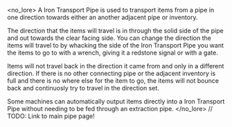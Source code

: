 <no_lore>
A Iron Transport Pipe is used to transport items from a pipe in one direction towards either an another adjacent pipe or inventory.

The direction that the items will travel is in through the solid side of the pipe and out towards the clear facing side.
You can change the direction the items will travel to by whacking the side of the Iron Transport Pipe you want the items to go to with a wrench, giving it a redstone signal or with a gate.

Items will not travel back in the direction it came from and only in a different direction.
If there is no other connecting pipe or the adjacent inventory is full and there is no where else for the item to go, the items will not bounce back and continuosly try to travel in the direction set.

Some machines can automatically output items directly into a Iron Transport Pipe without needing to be fed through an extraction pipe.
</no_lore>
// TODO: Link to main pipe page!
